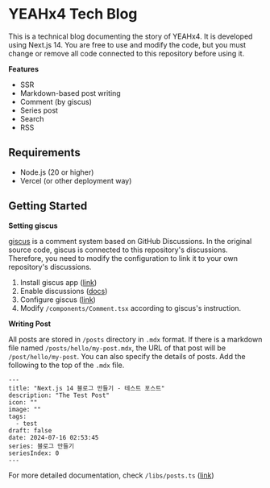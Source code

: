 # YEAHx4 Tech Blog

This is a technical blog documenting the story of YEAHx4.
It is developed using Next.js 14.
You are free to use and modify the code, but you must change or remove all code connected to this repository before using it.

**Features**

- SSR
- Markdown-based post writing
- Comment (by giscus)
- Series post
- Search
- RSS

## Requirements

- Node.js (20 or higher)
- Vercel (or other deployment way)

## Getting Started

**Setting giscus**

[giscus](https://giscus.app/) is a comment system based on GitHub Discussions.
In the original source code, giscus is connected to this repository's discussions.
Therefore, you need to modify the configuration to link it to your own repository's discussions.

1. Install giscus app ([link](https://github.com/apps/giscus))
2. Enable discussions ([docs](https://docs.github.com/en/repositories/managing-your-repositorys-settings-and-features/enabling-features-for-your-repository/enabling-or-disabling-github-discussions-for-a-repository))
3. Configure giscus ([link](https://giscus.app/))
4. Modify `/components/Comment.tsx` according to giscus's instruction.

**Writing Post**

All posts are stored in `/posts` directory in `.mdx` format.
If there is a markdown file named `/posts/hello/my-post.mdx`, the URL of that post will be `/post/hello/my-post`.
You can also specify the details of posts.
Add the following to the top of the `.mdx` file.

```mdx
---
title: "Next.js 14 블로그 만들기 - 테스트 포스트"
description: "The Test Post"
icon: ""
image: ""
tags:
  - test
draft: false
date: 2024-07-16 02:53:45
series: 블로그 만들기
seriesIndex: 0
---
```

For more detailed documentation, check `/libs/posts.ts` ([link](https://github.com/5tarlight/vlog/blob/main/libs/posts.ts))
